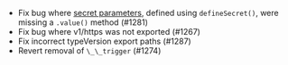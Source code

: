 - Fix bug where [secret parameters](https://firebase.google.com/docs/functions/config-env#secret_parameters), defined using `defineSecret()`, were missing a `.value()` method (#1281)
- Fix bug where v1/https was not exported (#1267)
- Fix incorrect typeVersion export paths (#1287)
- Revert removal of `\_\_trigger` (#1274)
